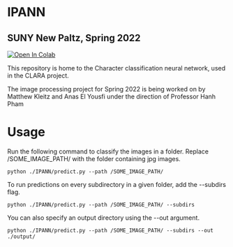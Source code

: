 # IPANN
## SUNY New Paltz, Spring 2022
[![Open In Colab](https://colab.research.google.com/assets/colab-badge.svg)](https://colab.research.google.com/drive/1BzPH14UlSkKtqFjp0Wanaq3wRR0tlH5E)

This repository is home to the Character classification neural network, used in the CLARA project.

The image processing project for Spring 2022 is being worked on by Matthew Kleitz and Anas El Yousfi under the direction of Professor Hanh Pham

# Usage
Run the following command to classify the images in a folder. Replace /SOME_IMAGE_PATH/ with the folder containing jpg images.
```
python ./IPANN/predict.py --path /SOME_IMAGE_PATH/
```
To run predictions on every subdirectory in a given folder, add the --subdirs flag.

```
python ./IPANN/predict.py --path /SOME_IMAGE_PATH/ --subdirs
```
You can also specify an output directory using the --out argument.

```
python ./IPANN/predict.py --path /SOME_IMAGE_PATH/ --subdirs --out ./output/
```